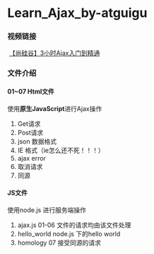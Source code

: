 # Learn_Ajax_by-atguigu

### 视频链接

​	[【尚硅谷】3小时Ajax入门到精通](https://www.bilibili.com/video/BV1WC4y1b78y?)

### 文件介绍

#### 01~07 Html文件

使用**原生JavaScript**进行Ajax操作

1. Get请求
2. Post请求
3. json 数据格式
4. IE 格式（ie怎么还不死！！！）
5. ajax error
6. 取消请求
7. 同源

#### JS文件

使用node.js 进行服务端操作

1. ajax.js 01-06 文件的请求均由该文件处理
2. hello_world node.js 下的hello world
3. homology 07 接受同源的请求

